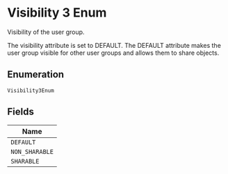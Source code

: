 
# Visibility 3 Enum

Visibility of the user group.

The visibility attribute is set to DEFAULT. The DEFAULT attribute makes the user group visible for other user groups and allows them to share objects.

## Enumeration

`Visibility3Enum`

## Fields

| Name |
|  --- |
| `DEFAULT` |
| `NON_SHARABLE` |
| `SHARABLE` |

